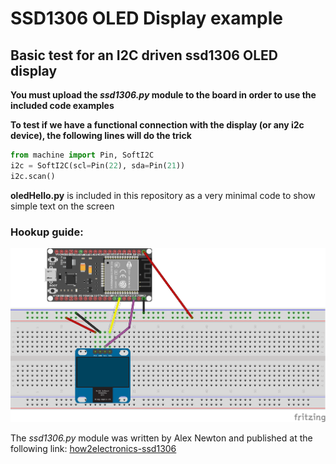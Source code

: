 # SSD1306 OLED Display example

## Basic test for an I2C driven ssd1306 OLED display

**You must upload the _ssd1306.py_ module to the board in order to use the included code examples**<br />

**To test if we have a functional connection with the display (or any i2c device), the following lines will do the trick**

```python
from machine import Pin, SoftI2C
i2c = SoftI2C(scl=Pin(22), sda=Pin(21))
i2c.scan()
```

**oledHello.py** is included in this repository as a very minimal code to show simple text on the screen

### Hookup guide:

![schematic](images/esp32-ssd1306.png)

The _ssd1306.py_ module was written by Alex Newton and published at the following link: [how2electronics-ssd1306](https://how2electronics.com/interfacing-ssd1306-oled-display-with-raspberry-pi-pico/) <br />

